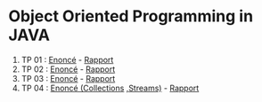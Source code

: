 # Object Oriented Programming in JAVA

1. TP 01 : [Enoncé](Arrays%20and%20Strings/les%20tableaux%20et%20les%20chaines%20de%20caractères.pdf) -  [Rapport](Arrays%20and%20Strings/README.md)
2. TP 02 : [Enoncé](Inheritance,%20Overriding,%20Polymorphism,%20Abstract%20classes,%20and%20Interfaces/AP%20-%20Héritage-%20Redéfinition%20-%20Polymorphisme%20-%20Classes%20abstraites%20et%20interfaces.pdf) -  [Rapport](Inheritance,%20Overriding,%20Polymorphism,%20Abstract%20classes,%20and%20Interfaces/README.md)
3. TP 03 : [Enoncé](Gestion%20des%20exceptions/Gestion%20des%20exceptions.pdf) - [Rapport](Gestion%20des%20exceptions/README.md) 
4. TP 04 : [Enoncé (Collections](Collections_Streams/TP_Collections.pdf) [,Streams)](Collections_Streams/TP_Streams.pdf) - [Rapport](Collections_Streams/README.md) 